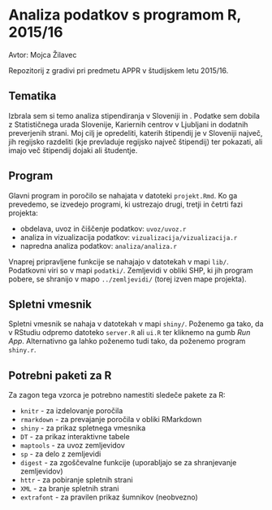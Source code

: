 # Analiza podatkov s programom R, 2015/16

Avtor: Mojca Žilavec

Repozitorij z gradivi pri predmetu APPR v študijskem letu 2015/16.

## Tematika
Izbrala sem si temo analiza stipendiranja v Sloveniji in . Podatke sem dobila z Statističnega urada Slovenije, Kariernih centrov v Ljubljani in dodatnih preverjenih strani. Moj cilj je opredeliti, katerih štipendij je v Sloveniji največ, jih regijsko razdeliti (kje prevladuje regijsko največ štipendij) ter pokazati, ali imajo več štipendij dojaki ali študentje. 

## Program

Glavni program in poročilo se nahajata v datoteki `projekt.Rmd`. Ko ga prevedemo,
se izvedejo programi, ki ustrezajo drugi, tretji in četrti fazi projekta:

* obdelava, uvoz in čiščenje podatkov: `uvoz/uvoz.r`
* analiza in vizualizacija podatkov: `vizualizacija/vizualizacija.r`
* napredna analiza podatkov: `analiza/analiza.r`

Vnaprej pripravljene funkcije se nahajajo v datotekah v mapi `lib/`. Podatkovni
viri so v mapi `podatki/`. Zemljevidi v obliki SHP, ki jih program pobere, se
shranijo v mapo `../zemljevidi/` (torej izven mape projekta).

## Spletni vmesnik

Spletni vmesnik se nahaja v datotekah v mapi `shiny/`. Poženemo ga tako, da v
RStudiu odpremo datoteko `server.R` ali `ui.R` ter kliknemo na gumb *Run App*.
Alternativno ga lahko poženemo tudi tako, da poženemo program `shiny.r`.

## Potrebni paketi za R

Za zagon tega vzorca je potrebno namestiti sledeče pakete za R:

* `knitr` - za izdelovanje poročila
* `rmarkdown` - za prevajanje poročila v obliki RMarkdown
* `shiny` - za prikaz spletnega vmesnika
* `DT` - za prikaz interaktivne tabele
* `maptools` - za uvoz zemljevidov
* `sp` - za delo z zemljevidi
* `digest` - za zgoščevalne funkcije (uporabljajo se za shranjevanje zemljevidov)
* `httr` - za pobiranje spletnih strani
* `XML` - za branje spletnih strani
* `extrafont` - za pravilen prikaz šumnikov (neobvezno)
